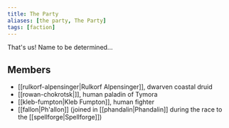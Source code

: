 ```yaml
---
title: The Party
aliases: [the party, The Party]
tags: [faction]
---
```

That's us! Name to be determined...

## Members
- [[rulkorf-alpensinger|Rulkorf Alpensinger]], dwarven coastal druid
- [[rowan-chokrotsk|]], human paladin of Tymora
- [[kleb-fumpton|Kleb Fumpton]], human fighter
- [[fallon|Ph'allon]] (joined in [[phandalin|Phandalin]] during the race to the [[spellforge|Spellforge]])